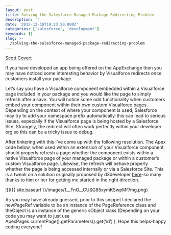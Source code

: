 ```yaml
---
layout: post
title: Solving the Salesforce Managed Package Redirecting Problem
description: ''
date: '2012-12-18T19:23:20.000Z'
categories: ['salesforce', 'development']
keywords: []
slug: >-
  /solving-the-salesforce-managed-package-redirecting-problem
---
```


[Scott
Covert](https://www.tython.co/)

If you have developed an app being offered on the AppExchange then you may have noticed some interesting behavior by Visualforce redirects once customers install your package.

Let’s say you have a Visualforce component embedded within a Visualforce page included in your package and you would like the page to simply refresh after a save. You will notice some odd functionality when customers embed your component within their own custom Visualforce pages. Depending on the context of where your component is used, Salesforce may try to add your namespace prefix automatically-this can lead to serious issues, especially if the Visualforce page is being hosted by a Salesforce Site. Strangely, the redirect will often work perfectly within your developer org so this can be a tricky issue to debug.

After tinkering with this I’ve come up with the following resolution. The Apex code below, when used within an extension of your Visualforce component, should properly refresh a page whether the component exists within a native Visualforce page of your managed package or within a customer’s custom Visualforce page. Likewise, the refresh will behave properly whether the page is being accessed internally or via a Salesforce Site. This is a tweak on a solution originally proposed by d3developer [here](http://boards.developerforce.com/t5/Apex-Code-Development/Get-Current-Page-URL-in-Apex-Class-Full-amp-Exact-URL/td-p/134623)\-so many thanks to him or her for getting me started in the right direction.

![]({{ site.baseurl }}/images/1__FnO__CUSG85xymKSwpMf7mg.png)

As you may have already guessed, prior to this snippet I declared the newPageRef variable to be an instance of the PageReference class and theObject is an instance of the generic sObject class (Depending on your code you may want to just use ApexPages.currentPage().getParameters().get(‘id’) ). Hope this helps-happy coding everyone!